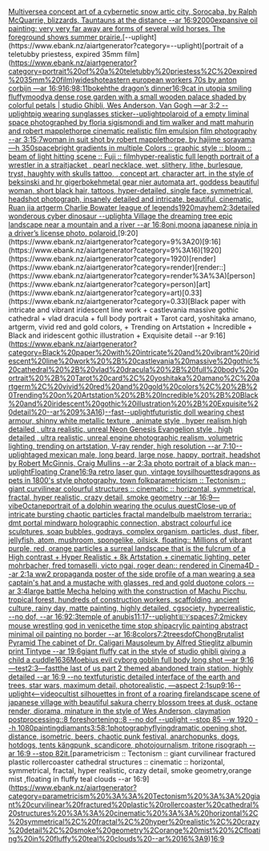 [Multiverse](https://www.ebank.nz/aiartgenerator?category=Multiverse)[a concept art of a cybernetic snow artic city, Sorocaba, by Ralph McQuarrie, blizzards, Tauntauns at the distance --ar 16:9](https://www.ebank.nz/aiartgenerator?category=a%20concept%20art%20of%20a%20cybernetic%20snow%20artic%20city%2C%20Sorocaba%2C%20by%20Ralph%20McQuarrie%2C%20blizzards%2C%20Tauntauns%20at%20the%20distance%20--ar%2016%3A9)[2000](https://www.ebank.nz/aiartgenerator?category=2000)[expansive oil painting:  very very far away are forms of several wild horses. The foreground shows summer prairie.](https://www.ebank.nz/aiartgenerator?category=expansive%20oil%20painting%3A%20%20very%20very%20far%20away%20are%20forms%20of%20several%20wild%20horses.%20The%20foreground%20shows%20summer%20prairie.)[--uplight](https://www.ebank.nz/aiartgenerator?category=--uplight)[portrait of a teletubby priestess, expired 35mm film](https://www.ebank.nz/aiartgenerator?category=portrait%20of%20a%20teletubby%20priestess%2C%20expired%2035mm%20film)[wideshot](https://www.ebank.nz/aiartgenerator?category=wideshot)[eastern european workers 70s by anton corbijn —ar 16:9](https://www.ebank.nz/aiartgenerator?category=eastern%20european%20workers%2070s%20by%20anton%20corbijn%20%E2%80%94ar%2016%3A9)[16:9](https://www.ebank.nz/aiartgenerator?category=16%3A9)[8:11](https://www.ebank.nz/aiartgenerator?category=8%3A11)[bokeh](https://www.ebank.nz/aiartgenerator?category=bokeh)[the dragon’s dinner](https://www.ebank.nz/aiartgenerator?category=the%20dragon%E2%80%99s%20dinner)[16:9](https://www.ebank.nz/aiartgenerator?category=16%3A9)[cat in utopia smiling fluffy](https://www.ebank.nz/aiartgenerator?category=cat%20in%20utopia%20smiling%20fluffy)[moody](https://www.ebank.nz/aiartgenerator?category=moody)[a dense rose garden with a small wooden palace shaded by colorful petals | studio Ghibli, Wes Anderson, Van Gogh —ar 3:2 --uplight](https://www.ebank.nz/aiartgenerator?category=a%20dense%20rose%20garden%20with%20a%20small%20wooden%20palace%20shaded%20by%20colorful%20petals%20%7C%20studio%20Ghibli%2C%20Wes%20Anderson%2C%20Van%20Gogh%20%E2%80%94ar%203%3A2%20--uplight)[pig wearing sunglasses sticker](https://www.ebank.nz/aiartgenerator?category=pig%20wearing%20sunglasses%20sticker)[--uplight](https://www.ebank.nz/aiartgenerator?category=--uplight)[polaroid of a empty liminal space photographed by floria sigismondi and tim walker  and matt mahurin and robert mapplethorpe cinematic realistic film emulsion film photography --ar 3:1](https://www.ebank.nz/aiartgenerator?category=polaroid%20of%20a%20empty%20liminal%20space%20photographed%20by%20floria%20sigismondi%20and%20tim%20walker%20%20and%20matt%20mahurin%20and%20robert%20mapplethorpe%20cinematic%20realistic%20film%20emulsion%20film%20photography%20--ar%203%3A1)[5:7](https://www.ebank.nz/aiartgenerator?category=5%3A7)[woman in suit shot by robert mapplethorpe, by hajime sorayama —h 350](https://www.ebank.nz/aiartgenerator?category=woman%20in%20suit%20shot%20by%20robert%20mapplethorpe%2C%20by%20hajime%20sorayama%20%E2%80%94h%20350)[space](https://www.ebank.nz/aiartgenerator?category=space)[bright gradients in multiple Colors :: graphic style :: bloom :: beam of light hitting scene :: Fuji :: film](https://www.ebank.nz/aiartgenerator?category=bright%20gradients%20in%20multiple%20Colors%20%3A%3A%20graphic%20style%20%3A%3A%20bloom%20%3A%3A%20beam%20of%20light%20hitting%20scene%20%3A%3A%20Fuji%20%3A%3A%20film)[hyper-realistic full length portrait of a wrestler in a straitjacket ,  pearl necklace, wet, slithery, lithe, burlesque, tryst, haughty with skulls tattoo,  , concept art, character art, in the style of beksinski and hr giger](https://www.ebank.nz/aiartgenerator?category=hyper-realistic%20full%20length%20portrait%20of%20a%20wrestler%20in%20a%20straitjacket%20%2C%20%20pearl%20necklace%2C%20wet%2C%20slithery%2C%20lithe%2C%20burlesque%2C%20tryst%2C%20haughty%20with%20skulls%20tattoo%2C%20%20%2C%20concept%20art%2C%20character%20art%2C%20in%20the%20style%20of%20beksinski%20and%20hr%20giger)[bokeh](https://www.ebank.nz/aiartgenerator?category=bokeh)[metal gear nier automata art, goddess beautiful woman, short black hair, tattoos, hyper-detailed, single face, symmetrical, headshot photograph, insanely detailed and intricate, beautiful, cinematic, Ruan jia artgerm Charlie Bowater league of legends](https://www.ebank.nz/aiartgenerator?category=metal%20gear%20nier%20automata%20art%2C%20goddess%20beautiful%20woman%2C%20short%20black%20hair%2C%20tattoos%2C%20hyper-detailed%2C%20single%20face%2C%20symmetrical%2C%20headshot%20photograph%2C%20insanely%20detailed%20and%20intricate%2C%20beautiful%2C%20cinematic%2C%20Ruan%20jia%20artgerm%20Charlie%20Bowater%20league%20of%20legends)[1920](https://www.ebank.nz/aiartgenerator?category=1920)[mayhem](https://www.ebank.nz/aiartgenerator?category=mayhem)[2:3](https://www.ebank.nz/aiartgenerator?category=2%3A3)[detailed wonderous cyber dinosaur --uplight](https://www.ebank.nz/aiartgenerator?category=detailed%20wonderous%20cyber%20dinosaur%20--uplight)[a Village the dreaming tree epic landscape near a mountain and a river --ar 16:8](https://www.ebank.nz/aiartgenerator?category=a%20Village%20the%20dreaming%20tree%20epic%20landscape%20near%20a%20mountain%20and%20a%20river%20--ar%2016%3A8)[oni,moon](https://www.ebank.nz/aiartgenerator?category=oni%2Cmoon)[a japanese ninja in a driver’s license photo. polaroid.](https://www.ebank.nz/aiartgenerator?category=a%20japanese%20ninja%20in%20a%20driver%E2%80%99s%20license%20photo.%20polaroid.)[9:20](https://www.ebank.nz/aiartgenerator?category=9%3A20)[9:16](https://www.ebank.nz/aiartgenerator?category=9%3A16)[1920](https://www.ebank.nz/aiartgenerator?category=1920)[render](https://www.ebank.nz/aiartgenerator?category=render)[render::](https://www.ebank.nz/aiartgenerator?category=render%3A%3A)[person](https://www.ebank.nz/aiartgenerator?category=person)[art](https://www.ebank.nz/aiartgenerator?category=art)[0.33](https://www.ebank.nz/aiartgenerator?category=0.33)[Black paper with intricate and vibrant iridescent line work + castlevania massive gothic cathedral + vlad dracula + full body portrait + Tarot card, yoshitaka amano, artgerm, vivid red and gold colors, + Trending on Artstation + Incredible + Black and iridescent gothic illustration + Exquisite detail --ar 9:16](https://www.ebank.nz/aiartgenerator?category=Black%20paper%20with%20intricate%20and%20vibrant%20iridescent%20line%20work%20%2B%20castlevania%20massive%20gothic%20cathedral%20%2B%20vlad%20dracula%20%2B%20full%20body%20portrait%20%2B%20Tarot%20card%2C%20yoshitaka%20amano%2C%20artgerm%2C%20vivid%20red%20and%20gold%20colors%2C%20%2B%20Trending%20on%20Artstation%20%2B%20Incredible%20%2B%20Black%20and%20iridescent%20gothic%20illustration%20%2B%20Exquisite%20detail%20--ar%209%3A16)[--fast](https://www.ebank.nz/aiartgenerator?category=--fast)[--uplight](https://www.ebank.nz/aiartgenerator?category=--uplight)[futuristic doll wearing chest armour, shinny white metallic texture , animate style , hyper realism high detailed , ultra realistic, unreal Neon Genesis Evangelion style , high detailed , ultra realistic, unreal engine photographic realism, volumetric lighting, trending on artstation, V-ray render, high resolution --ar 7:10](https://www.ebank.nz/aiartgenerator?category=futuristic%20doll%20wearing%20chest%20armour%2C%20shinny%20white%20metallic%20texture%20%2C%20animate%20style%20%2C%20hyper%20realism%20high%20detailed%20%2C%20ultra%20realistic%2C%20unreal%20Neon%20Genesis%20Evangelion%20style%20%2C%20high%20detailed%20%2C%20ultra%20realistic%2C%20unreal%20engine%20photographic%20realism%2C%20volumetric%20lighting%2C%20trending%20on%20artstation%2C%20V-ray%20render%2C%20high%20resolution%20--ar%207%3A10)[--uplight](https://www.ebank.nz/aiartgenerator?category=--uplight)[aged mexican male, long beard, large nose, happy, portrait, headshot by Robert McGinnis, Craig Mullins --ar 2:3](https://www.ebank.nz/aiartgenerator?category=aged%20mexican%20male%2C%20long%20beard%2C%20large%20nose%2C%20happy%2C%20portrait%2C%20headshot%20by%20Robert%20McGinnis%2C%20Craig%20Mullins%20--ar%202%3A3)[a photo portrait of a black man](https://www.ebank.nz/aiartgenerator?category=a%20photo%20portrait%20of%20a%20black%20man)[--uplight](https://www.ebank.nz/aiartgenerator?category=--uplight)[Floating Crane](https://www.ebank.nz/aiartgenerator?category=Floating%20Crane)[16:9](https://www.ebank.nz/aiartgenerator?category=16%3A9)[a retro laser gun, vintage toy](https://www.ebank.nz/aiartgenerator?category=a%20retro%20laser%20gun%2C%20vintage%20toy)[silhouettes](https://www.ebank.nz/aiartgenerator?category=silhouettes)[dragons as pets in 1800's style photography, town folk](https://www.ebank.nz/aiartgenerator?category=dragons%20as%20pets%20in%201800%27s%20style%20photography%2C%20town%20folk)[parametricism :: Tectonism :: giant curvilinear colourful structures :: cinematic :: horizontal, symmetrical, fractal, hyper realistic, crazy detail, smoke geometry --ar 16:9](https://www.ebank.nz/aiartgenerator?category=parametricism%20%3A%3A%20Tectonism%20%3A%3A%20giant%20curvilinear%20colourful%20structures%20%3A%3A%20cinematic%20%3A%3A%20horizontal%2C%20symmetrical%2C%20fractal%2C%20hyper%20realistic%2C%20crazy%20detail%2C%20smoke%20geometry%20--ar%2016%3A9)[—vibe](https://www.ebank.nz/aiartgenerator?category=%E2%80%94vibe)[Octane](https://www.ebank.nz/aiartgenerator?category=Octane)[portrait of a dolphin wearing the oculus quest](https://www.ebank.nz/aiartgenerator?category=portrait%20of%20a%20dolphin%20wearing%20the%20oculus%20quest)[Close-up of intricate bursting chaotic particles fractal mandelbulb maelstrom terraria:: dmt portal mindwarp holographic connection, abstract colourful ice sculptures, soap bubbles, godrays, complex organism, particles, dust, fiber, jellyfish, atom, mushroom, spongelike, oilsick, floating:: Millions of vibrant purple, red, orange particles a surreal landscape that is the fulcrum of a High contrast + Hyper Realistic + 8k Artstation + cinematic lighting, peter mohrbacher, fred tomaselli, victo ngai, roger dean:: rendered in Cinema4D --ar 2:1](https://www.ebank.nz/aiartgenerator?category=Close-up%20of%20intricate%20bursting%20chaotic%20particles%20fractal%20mandelbulb%20maelstrom%20terraria%3A%3A%20dmt%20portal%20mindwarp%20holographic%20connection%2C%20abstract%20colourful%20ice%20sculptures%2C%20soap%20bubbles%2C%20godrays%2C%20complex%20organism%2C%20particles%2C%20dust%2C%20fiber%2C%20jellyfish%2C%20atom%2C%20mushroom%2C%20spongelike%2C%20oilsick%2C%20floating%3A%3A%20Millions%20of%20vibrant%20purple%2C%20red%2C%20orange%20particles%20a%20surreal%20landscape%20that%20is%20the%20fulcrum%20of%20a%20High%20contrast%20%2B%20Hyper%20Realistic%20%2B%208k%20Artstation%20%2B%20cinematic%20lighting%2C%20peter%20mohrbacher%2C%20fred%20tomaselli%2C%20victo%20ngai%2C%20roger%20dean%3A%3A%20rendered%20in%20Cinema4D%20--ar%202%3A1)[a ww2 propaganda poster of the side profile of a man wearing a sea captain's hat and a mustache with glasses, red and gold duotone colors --ar 3:4](https://www.ebank.nz/aiartgenerator?category=a%20ww2%20propaganda%20poster%20of%20the%20side%20profile%20of%20a%20man%20wearing%20a%20sea%20captain%27s%20hat%20and%20a%20mustache%20with%20glasses%2C%20red%20and%20gold%20duotone%20colors%20--ar%203%3A4)[large battle Mecha helping with the construction of Machu Picchu, tropical forest, hundreds of construction workers, scaffolding, ancient culture, rainy day, matte painting, highly detailed, cgsociety, hyperrealistic, --no dof, --ar 16:9](https://www.ebank.nz/aiartgenerator?category=large%20battle%20Mecha%20helping%20with%20the%20construction%20of%20Machu%20Picchu%2C%20tropical%20forest%2C%20hundreds%20of%20construction%20workers%2C%20scaffolding%2C%20ancient%20culture%2C%20rainy%20day%2C%20matte%20painting%2C%20highly%20detailed%2C%20cgsociety%2C%20hyperrealistic%2C%20--no%20dof%2C%20--ar%2016%3A9)[2:3](https://www.ebank.nz/aiartgenerator?category=2%3A3)[temple of anubis](https://www.ebank.nz/aiartgenerator?category=temple%20of%20anubis)[11:17](https://www.ebank.nz/aiartgenerator?category=11%3A17)[--uplight](https://www.ebank.nz/aiartgenerator?category=--uplight)[🇧🇾](https://www.ebank.nz/aiartgenerator?category=%F0%9F%87%A7%F0%9F%87%BE)[spaces](https://www.ebank.nz/aiartgenerator?category=spaces)[7:2](https://www.ebank.nz/aiartgenerator?category=7%3A2)[mickey mouse wrestling god in venice](https://www.ebank.nz/aiartgenerator?category=mickey%20mouse%20wrestling%20god%20in%20venice)[the time stop ship](https://www.ebank.nz/aiartgenerator?category=the%20time%20stop%20ship)[acrylic painting abstract minimal oil painting no border --ar 16:8](https://www.ebank.nz/aiartgenerator?category=acrylic%20painting%20abstract%20minimal%20oil%20painting%20no%20border%20--ar%2016%3A8)[colors](https://www.ebank.nz/aiartgenerator?category=colors)[7:2](https://www.ebank.nz/aiartgenerator?category=7%3A2)[trees](https://www.ebank.nz/aiartgenerator?category=trees)[dof](https://www.ebank.nz/aiartgenerator?category=dof)[Chong](https://www.ebank.nz/aiartgenerator?category=Chong)[Brutalist Pyramid The cabinet of Dr. Caligari Mausoleum by Alfred Stieglitz albumin print Tintype --ar 19:6](https://www.ebank.nz/aiartgenerator?category=Brutalist%20Pyramid%20The%20cabinet%20of%20Dr.%20Caligari%20Mausoleum%20by%20Alfred%20Stieglitz%20albumin%20print%20Tintype%20--ar%2019%3A6)[giant fluffy cat in the style of studio ghibli giving a child a cuddle](https://www.ebank.nz/aiartgenerator?category=giant%20fluffy%20cat%20in%20the%20style%20of%20studio%20ghibli%20giving%20a%20child%20a%20cuddle)[1636](https://www.ebank.nz/aiartgenerator?category=1636)[Moebius evil cyborg goblin full body long shot  —ar 9:16 —test](https://www.ebank.nz/aiartgenerator?category=Moebius%20evil%20cyborg%20goblin%20full%20body%20long%20shot%20%20%E2%80%94ar%209%3A16%20%E2%80%94test)[2:3](https://www.ebank.nz/aiartgenerator?category=2%3A3)[—fast](https://www.ebank.nz/aiartgenerator?category=%E2%80%94fast)[the last of us part 2 themed abandoned train station, highly detailed --ar 16:9 --no text](https://www.ebank.nz/aiartgenerator?category=the%20last%20of%20us%20part%202%20themed%20abandoned%20train%20station%2C%20highly%20detailed%20--ar%2016%3A9%20--no%20text)[futuristic detailed interface of the earth and trees, star wars, maximum detail, photorealistic, —aspect 2:1](https://www.ebank.nz/aiartgenerator?category=futuristic%20detailed%20interface%20of%20the%20earth%20and%20trees%2C%20star%20wars%2C%20maximum%20detail%2C%20photorealistic%2C%20%E2%80%94aspect%202%3A1)[sup](https://www.ebank.nz/aiartgenerator?category=sup)[9:16](https://www.ebank.nz/aiartgenerator?category=9%3A16)[--uplight](https://www.ebank.nz/aiartgenerator?category=--uplight)[<--video](https://www.ebank.nz/aiartgenerator?category=%3C--video)[cultist silhouettes in front of a roaring fire](https://www.ebank.nz/aiartgenerator?category=cultist%20silhouettes%20in%20front%20of%20a%20roaring%20fire)[landscape scene of japanese village with beautiful sakura cherry blossom trees at dusk, octane render, diorama, minature in the style of Wes Anderson, claymation postprocessing::8 foreshortening::8 --no dof --uplight --stop 85 --w 1920 --h 1080](https://www.ebank.nz/aiartgenerator?category=landscape%20scene%20of%20japanese%20village%20with%20beautiful%20sakura%20cherry%20blossom%20trees%20at%20dusk%2C%20octane%20render%2C%20diorama%2C%20minature%20in%20the%20style%20of%20Wes%20Anderson%2C%20claymation%20postprocessing%3A%3A8%20foreshortening%3A%3A8%20--no%20dof%20--uplight%20--stop%2085%20--w%201920%20--h%201080)[painting](https://www.ebank.nz/aiartgenerator?category=painting)[diamants](https://www.ebank.nz/aiartgenerator?category=diamants)[3:5](https://www.ebank.nz/aiartgenerator?category=3%3A5)[8:1](https://www.ebank.nz/aiartgenerator?category=8%3A1)[photography](https://www.ebank.nz/aiartgenerator?category=photography)[flying](https://www.ebank.nz/aiartgenerator?category=flying)[dramatic opening shot, distance, isometric, beers, chaotic punk festival, anarchopunks, dogs, hotdogs, tents kängpunk, scandicore, photojournalism, tritone risograph --ar 16:9 --stop 82](https://www.ebank.nz/aiartgenerator?category=dramatic%20opening%20shot%2C%20distance%2C%20isometric%2C%20beers%2C%20chaotic%20punk%20festival%2C%20anarchopunks%2C%20dogs%2C%20hotdogs%2C%20tents%20k%C3%A4ngpunk%2C%20scandicore%2C%20photojournalism%2C%20tritone%20risograph%20--ar%2016%3A9%20--stop%2082)[it.](https://www.ebank.nz/aiartgenerator?category=it.)[parametricism :: Tectonism :: giant curvilinear fractured plastic rollercoaster cathedral structures :: cinematic :: horizontal, symmetrical, fractal, hyper realistic, crazy detail, smoke geometry,orange mist ,floating in fluffy teal clouds --ar 16:9](https://www.ebank.nz/aiartgenerator?category=parametricism%20%3A%3A%20Tectonism%20%3A%3A%20giant%20curvilinear%20fractured%20plastic%20rollercoaster%20cathedral%20structures%20%3A%3A%20cinematic%20%3A%3A%20horizontal%2C%20symmetrical%2C%20fractal%2C%20hyper%20realistic%2C%20crazy%20detail%2C%20smoke%20geometry%2Corange%20mist%20%2Cfloating%20in%20fluffy%20teal%20clouds%20--ar%2016%3A9)[16:9](https://www.ebank.nz/aiartgenerator?category=16%3A9)